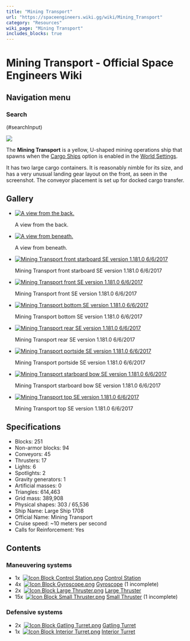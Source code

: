 ```yaml
---
title: "Mining Transport"
url: "https://spaceengineers.wiki.gg/wiki/Mining_Transport"
category: "Resources"
wiki_page: "Mining Transport"
includes_blocks: true
---
```


# Mining Transport - Official Space Engineers Wiki

## Navigation menu

### Search

(#searchInput)

[![](https://spaceengineers.wiki.gg/images/thumb/Mining_Transport_front.png/320px-Mining_Transport_front.png?16ef63)](https://spaceengineers.wiki.gg/wiki/File:Mining_Transport_front.png)

The **Mining Transport** is a yellow, U-shaped mining operations ship that spawns when the [Cargo Ships](https://spaceengineers.wiki.gg/wiki/Cargo_Ships "Cargo Ships") option is enabled in the [World Settings](https://spaceengineers.wiki.gg/wiki/World_Settings "World Settings").

It has two large cargo containers. It is reasonably nimble for its size, and has a very unusual landing gear layout on the front, as seen in the screenshot. The conveyor placement is set up for docked cargo transfer.

## Gallery

*   [![A view from the back.](https://spaceengineers.wiki.gg/images/thumb/Mining_Transport_back.png/120px-Mining_Transport_back.png?7b54e1)](https://spaceengineers.wiki.gg/wiki/File:Mining_Transport_back.png "A view from the back.")
    
    A view from the back.
    
*   [![A view from beneath.](https://spaceengineers.wiki.gg/images/thumb/Mining_Transport_beneath.png/120px-Mining_Transport_beneath.png?82a7d6)](https://spaceengineers.wiki.gg/wiki/File:Mining_Transport_beneath.png "A view from beneath.")
    
    A view from beneath.
    
*   [![Mining Transport front starboard SE version 1.181.0 6/6/2017](https://spaceengineers.wiki.gg/images/thumb/Mining_Transport_front_starboard.jpg/120px-Mining_Transport_front_starboard.jpg?737bd3)](https://spaceengineers.wiki.gg/wiki/File:Mining_Transport_front_starboard.jpg "Mining Transport front starboard SE version 1.181.0 6/6/2017")
    
    Mining Transport front starboard SE version 1.181.0 6/6/2017
    
*   [![Mining Transport front SE version 1.181.0 6/6/2017](https://spaceengineers.wiki.gg/images/thumb/Mining_Transport_Front.jpg/120px-Mining_Transport_Front.jpg?123d30)](https://spaceengineers.wiki.gg/wiki/File:Mining_Transport_Front.jpg "Mining Transport front SE version 1.181.0 6/6/2017")
    
    Mining Transport front SE version 1.181.0 6/6/2017
    
*   [![Mining Transport bottom SE version 1.181.0 6/6/2017](https://spaceengineers.wiki.gg/images/thumb/Mining_Transport_bottom.jpg/120px-Mining_Transport_bottom.jpg?ab3903)](https://spaceengineers.wiki.gg/wiki/File:Mining_Transport_bottom.jpg "Mining Transport bottom SE version 1.181.0 6/6/2017")
    
    Mining Transport bottom SE version 1.181.0 6/6/2017
    
*   [![Mining Transport rear SE version 1.181.0 6/6/2017](https://spaceengineers.wiki.gg/images/thumb/Minig_Transport_rear.jpg/120px-Minig_Transport_rear.jpg?c4e436)](https://spaceengineers.wiki.gg/wiki/File:Minig_Transport_rear.jpg "Mining Transport rear SE version 1.181.0 6/6/2017")
    
    Mining Transport rear SE version 1.181.0 6/6/2017
    
*   [![Mining Transport portside SE version 1.181.0 6/6/2017](https://spaceengineers.wiki.gg/images/thumb/Ming_Transport_portside.jpg/120px-Ming_Transport_portside.jpg?6caa0f)](https://spaceengineers.wiki.gg/wiki/File:Ming_Transport_portside.jpg "Mining Transport portside SE version 1.181.0 6/6/2017")
    
    Mining Transport portside SE version 1.181.0 6/6/2017
    
*   [![Mining Transport starboard bow SE version 1.181.0 6/6/2017](https://spaceengineers.wiki.gg/images/thumb/Mining_Transport_starboard_bow.jpg/120px-Mining_Transport_starboard_bow.jpg?51c279)](https://spaceengineers.wiki.gg/wiki/File:Mining_Transport_starboard_bow.jpg "Mining Transport starboard bow SE version 1.181.0 6/6/2017")
    
    Mining Transport starboard bow SE version 1.181.0 6/6/2017
    
*   [![Mining Transport top SE version 1.181.0 6/6/2017](https://spaceengineers.wiki.gg/images/thumb/Mining_Transport_top.jpg/120px-Mining_Transport_top.jpg?3c4d30)](https://spaceengineers.wiki.gg/wiki/File:Mining_Transport_top.jpg "Mining Transport top SE version 1.181.0 6/6/2017")
    
    Mining Transport top SE version 1.181.0 6/6/2017
    

## Specifications

*   Blocks: 251
*   Non-armor blocks: 94
*   Conveyors: 45
*   Thrusters: 17
*   Lights: 6
*   Spotlights: 2
*   Gravity generators: 1
*   Artificial masses: 0
*   Triangles: 614,463
*   Grid mass: 389,908
*   Physical shapes: 303 / 65,536
*   Ship Name: Large Ship 1708
*   Official Name: Mining Transport
*   Cruise speed: ~10 meters per second
*   Calls for Reinforcement: Yes

## Contents

### Maneuvering systems

*   1x  [![Icon Block Control Station.png](https://spaceengineers.wiki.gg/images/thumb/Icon_Block_Control_Station.png/21px-Icon_Block_Control_Station.png?72bc2e)](https://spaceengineers.wiki.gg/wiki/Control_Station "Control Station") [Control Station](https://spaceengineers.wiki.gg/wiki/Control_Station "Control Station")
*   4x  [![Icon Block Gyroscope.png](https://spaceengineers.wiki.gg/images/thumb/Icon_Block_Gyroscope.png/21px-Icon_Block_Gyroscope.png?c8eb45)](https://spaceengineers.wiki.gg/wiki/Gyroscope "Gyroscope") [Gyroscope](https://spaceengineers.wiki.gg/wiki/Gyroscope "Gyroscope") (1 incomplete)
*   2x  [![Icon Block Large Thruster.png](https://spaceengineers.wiki.gg/images/thumb/Icon_Block_Large_Thruster.png/21px-Icon_Block_Large_Thruster.png?104fe9)](https://spaceengineers.wiki.gg/wiki/Large_Thruster "Large Thruster") [Large Thruster](https://spaceengineers.wiki.gg/wiki/Large_Thruster "Large Thruster")
*   15x  [![Icon Block Small Thruster.png](https://spaceengineers.wiki.gg/images/thumb/Icon_Block_Small_Thruster.png/21px-Icon_Block_Small_Thruster.png?98a185)](https://spaceengineers.wiki.gg/wiki/Small_Thruster "Small Thruster") [Small Thruster](https://spaceengineers.wiki.gg/wiki/Small_Thruster "Small Thruster") (1 incomplete)

### Defensive systems

*   2x  [![Icon Block Gatling Turret.png](https://spaceengineers.wiki.gg/images/thumb/Icon_Block_Gatling_Turret.png/21px-Icon_Block_Gatling_Turret.png?d4d145)](https://spaceengineers.wiki.gg/wiki/Gatling_Turret "Gatling Turret") [Gatling Turret](https://spaceengineers.wiki.gg/wiki/Gatling_Turret "Gatling Turret")
*   1x  [![Icon Block Interior Turret.png](https://spaceengineers.wiki.gg/images/thumb/Icon_Block_Interior_Turret.png/21px-Icon_Block_Interior_Turret.png?a22e06)](https://spaceengineers.wiki.gg/wiki/Interior_Turret "Interior Turret") [Interior Turret](https://spaceengineers.wiki.gg/wiki/Interior_Turret "Interior Turret")
